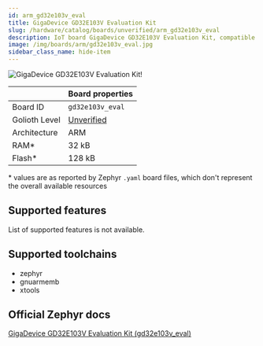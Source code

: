 ```yaml
---
id: arm_gd32e103v_eval
title: GigaDevice GD32E103V Evaluation Kit
slug: /hardware/catalog/boards/unverified/arm_gd32e103v_eval
description: IoT board GigaDevice GD32E103V Evaluation Kit, compatible with Golioth at unverified level.
image: /img/boards/arm/gd32e103v_eval.jpg
sidebar_class_name: hide-item
---
```


[//]: # (This is an auto-generated file, do not edit! Changes to it will be lost upon re-generation)

![GigaDevice GD32E103V Evaluation Kit!](/img/boards/arm/gd32e103v_eval.jpg "GigaDevice GD32E103V Evaluation Kit")

|                | Board properties     |
| -------------  | -------------------- |
| Board ID       | `gd32e103v_eval` |
| Golioth Level  | [Unverified](/hardware#unverified-boards) |
| Architecture   | ARM |
| RAM*           | 32 kB |
| Flash*         | 128 kB |

\* values are as reported by Zephyr `.yaml` board files, which don't represent the overall available resources



## Supported features

List of supported features is not available.

## Supported toolchains

* zephyr
* gnuarmemb
* xtools

## Official Zephyr docs

[GigaDevice GD32E103V Evaluation Kit (gd32e103v_eval)](https://docs.zephyrproject.org/latest/boards/arm/gd32e103v_eval/doc/index.html)
